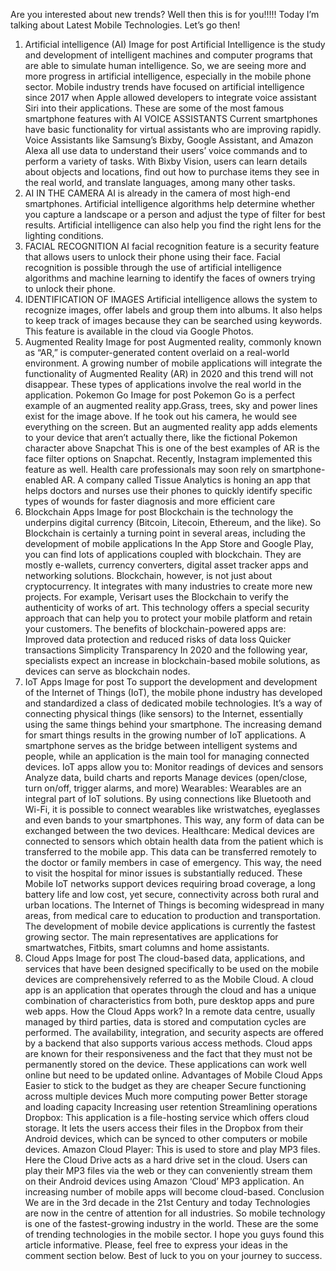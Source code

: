 Are you interested about new trends? Well then this is for you!!!!!
Today I’m talking about Latest Mobile Technologies.
Let’s go then!
1. Artificial intelligence (AI)
Image for post
Artificial Intelligence is the study and development of intelligent machines and computer programs that are able to simulate human intelligence. So, we are seeing more and more progress in artificial intelligence, especially in the mobile phone sector. Mobile industry trends have focused on artificial intelligence since 2017 when Apple allowed developers to integrate voice assistant Siri into their applications.
These are some of the most famous smartphone features with AI
VOICE ASSISTANTS
Current smartphones have basic functionality for virtual assistants who are improving rapidly. Voice Assistants like Samsung’s Bixby, Google Assistant, and Amazon Alexa all use data to understand their users’ voice commands and to perform a variety of tasks. With Bixby Vision, users can learn details about objects and locations, find out how to purchase items they see in the real world, and translate languages, among many other tasks.
2. AI IN THE CAMERA
AI is already in the camera of most high-end smartphones. Artificial intelligence algorithms help determine whether you capture a landscape or a person and adjust the type of filter for best results. Artificial intelligence can also help you find the right lens for the lighting conditions.
3. FACIAL RECOGNITION
AI facial recognition feature is a security feature that allows users to unlock their phone using their face. Facial recognition is possible through the use of artificial intelligence algorithms and machine learning to identify the faces of owners trying to unlock their phone.
4. IDENTIFICATION OF IMAGES
Artificial intelligence allows the system to recognize images, offer labels and group them into albums. It also helps to keep track of images because they can be searched using keywords. This feature is available in the cloud via Google Photos.
2. Augmented Reality
Image for post
Augmented reality, commonly known as “AR,” is computer-generated content overlaid on a real-world environment. A growing number of mobile applications will integrate the functionality of Augmented Reality (AR) in 2020 and this trend will not disappear.
These types of applications involve the real world in the application.
Pokemon Go
Image for post
Pokemon Go is a perfect example of an augmented reality app.Grass, trees, sky and power lines exist for the image above. If he took out his camera, he would see everything on the screen. But an augmented reality app adds elements to your device that aren’t actually there, like the fictional Pokemon character above
Snapchat
This is one of the best examples of AR is the face filter options on Snapchat. Recently, Instagram implemented this feature as well.
Health care professionals may soon rely on smartphone-enabled AR. A company called Tissue Analytics is honing an app that helps doctors and nurses use their phones to quickly identify specific types of wounds for faster diagnosis and more efficient care
3. Blockchain Apps
Image for post
Blockchain is the technology the underpins digital currency (Bitcoin, Litecoin, Ethereum, and the like). So Blockchain is certainly a turning point in several areas, including the development of mobile applications
In the App Store and Google Play, you can find lots of applications coupled with blockchain. They are mostly e-wallets, currency converters, digital asset tracker apps and networking solutions.
Blockchain, however, is not just about cryptocurrency. It integrates with many industries to create more new projects. For example, Verisart uses the Blockchain to verify the authenticity of works of art.
This technology offers a special security approach that can help you to protect your mobile platform and retain your customers.
The benefits of blockchain-powered apps are:
Improved data protection and reduced risks of data loss
Quicker transactions
Simplicity
Transparency
In 2020 and the following year, specialists expect an increase in blockchain-based mobile solutions, as devices can serve as blockchain nodes.
4. IoT Apps
Image for post
To support the development and development of the Internet of Things (IoT), the mobile phone industry has developed and standardized a class of dedicated mobile technologies. It’s a way of connecting physical things (like sensors) to the Internet, essentially using the same things behind your smartphone.
The increasing demand for smart things results in the growing number of IoT applications. A smartphone serves as the bridge between intelligent systems and people, while an application is the main tool for managing connected devices.
IoT apps allow you to:
Monitor readings of devices and sensors
Analyze data, build charts and reports
Manage devices (open/close, turn on/off, trigger alarms, and more)
Wearables: Wearables are an integral part of IoT solutions. By using connections like Bluetooth and Wi-Fi, it is possible to connect wearables like wristwatches, eyeglasses and even bands to your smartphones. This way, any form of data can be exchanged between the two devices.
Healthcare: Medical devices are connected to sensors which obtain health data from the patient which is transferred to the mobile app. This data can be transferred remotely to the doctor or family members in case of emergency. This way, the need to visit the hospital for minor issues is substantially reduced.
These Mobile IoT networks support devices requiring broad coverage, a long battery life and low cost, yet secure, connectivity across both rural and urban locations.
The Internet of Things is becoming widespread in many areas, from medical care to education to production and transportation. The development of mobile device applications is currently the fastest growing sector. The main representatives are applications for smartwatches, Fitbits, smart columns and home assistants.
5. Cloud Apps
Image for post
The cloud-based data, applications, and services that have been designed specifically to be used on the mobile devices are comprehensively referred to as the Mobile Cloud.
A cloud app is an application that operates through the cloud and has a unique combination of characteristics from both, pure desktop apps and pure web apps.
How the Cloud Apps work?
In a remote data centre, usually managed by third parties, data is stored and computation cycles are performed. The availability, integration, and security aspects are offered by a backend that also supports various access methods.
Cloud apps are known for their responsiveness and the fact that they must not be permanently stored on the device. These applications can work well online but need to be updated online.
Advantages of Mobile Cloud Apps
Easier to stick to the budget as they are cheaper
Secure functioning across multiple devices
Much more computing power
Better storage and loading capacity
Increasing user retention
Streamlining operations
Dropbox: This application is a file-hosting service which offers cloud storage. It lets the users access their files in the Dropbox from their Android devices, which can be synced to other computers or mobile devices.
Amazon Cloud Player: This is used to store and play MP3 files. Here the Cloud Drive acts as a hard drive set in the cloud. Users can play their MP3 files via the web or they can conveniently stream them on their Android devices using Amazon ‘Cloud’ MP3 application.
An increasing number of mobile apps will become cloud-based.
Conclusion
We are in the 3rd decade in the 21st Century and today Technologies are now in the centre of attention for all industries. So mobile technology is one of the fastest-growing industry in the world. These are the some of trending technologies in the mobile sector.
I hope you guys found this article informative. Please, feel free to express your ideas in the comment section below.
Best of luck to you on your journey to success.